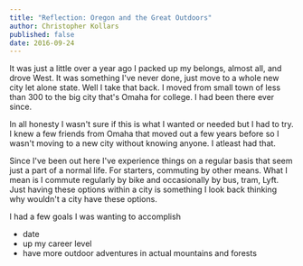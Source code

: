 ```yaml
---
title: "Reflection: Oregon and the Great Outdoors"
author: Christopher Kollars
published: false
date: 2016-09-24
---
```


It was just a little over a year ago I packed up my belongs, almost all, and drove West. It was something I've never done, just move to a whole new city let alone state. Well I take that back. I moved from small town of less than 300 to the big city that's Omaha for college. I had been there ever since.

In all honesty I wasn't sure if this is what I wanted or needed but I had to try. I knew a few friends from Omaha that moved out a few years before so I wasn't moving to a new city without knowing anyone. I atleast had that.

Since I've been out here I've experience things on a regular basis that seem just a part of a normal life. For starters, commuting by other means. What I mean is I commute regularly by bike and occasionally by bus, tram, Lyft. Just having these options within a city is something I look back thinking why wouldn't a city have these options.

I had a few goals I was wanting to accomplish

-   date
-   up my career level
-   have more outdoor adventures in actual mountains and forests
